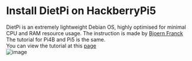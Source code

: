 # Install DietPi on HackberryPi5  

DietPi is an extremely lightweight Debian OS, highly optimised for minimal CPU and RAM resource usage. The instruction is made by [Bjoern Franck](https://github.com/bjoernfranck)  
The tutorial for Pi4B and Pi5 is the same.  
You can view the tutorial at this [page](https://github.com/bjoernfranck/HackberryPi-4B/tree/main/DietPi)  
![image](https://github.com/user-attachments/assets/d35d257e-90a0-45b1-8ef2-5ae3d799c11d)
